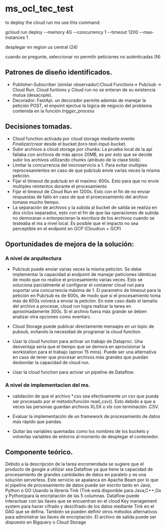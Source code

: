 # ms_ocl_tec_test

to deploy the cloud run ms use this command:

gcloud run deploy --memory 4G --concurrency 1 --timeout 1200 --max-instances 1

desplegar en region us central (24)

cuando se pregunte, seleccionar no permitir peticiones no auténticadas  (N)

## Patrones de diseño identificados.

- Publisher-Subscriber (similar observador):Cloud Functions-> Pub/sub -> Cloud Run. Cloud funtions y Cloud run no se enteran de su existencia mutua (desacople). 
- Decorador: FastApi. un decorador permite además de manejar la petición POST, el enpoint ejectue la lógica de negocio del problema contenida en la función *trigger_process* 

## Decisiones tomadas.
- Cloud function activada por cloud storage mediante evento *Finalizar/crear* desde el bucket jtoro-test-input-bucket.
- Subir archivos a cloud storage por chunks: La prueba local de la api fallaba con archivos de más aprox 20MB, es por esto que se decide subir los archivos utilizando chunks (atributo de la clase blob).
- Limitar la concurrencia del microservicio a 1. Para evitar multiples reprocesamientos en caso de que pub/sub envíe varias veces la misma petición. 
- Fijar el timeout de pub/sub en el maximo: 600s. Esto para que no envíe multiples reintentos durante el procesamiento
- Fijar el timeout de Cloud Run en 1200s. Esto con el fin de no enviar respuestas de fallo en caso de que el proecesamiento del archivo tomase mucho tiempo. 
- La separación de archivos y la subida al bucket de salida se realiza en dos ciclos separados, esto con el fin de que las operaciones de subida no demoraran o entorpecieran la escritura de los archivos cuando se testeaba el ms a nivel local. Es posible que el impacto no sea perceptible en el endpoint en GCP (Cloudrun + GCP)


## Oportunidades de mejora de la solución:

### A nivel de arquitectura

- Pub/sub puede enviar varias veces la misma petición. Se debe implementar la capacidad al endpoint de manejar peticiones idénticas de modo que no realice el procesamiento varias veces. Esto se soluciona parcialmente al configurar el container cloud run para soportar una concurrencia máxima de 1. El parametro de timeout para la petición en Pub/sub es de 600s, de modo que si el procesamiento toma más de 600s volverá a enviar la petición. En este caso dado el tamaño del archivo a procesar, cloud run logra realizar la tarea en aproximadamente 300s. Si el archivo fuera más grande se deben analizar otra opciones como eventarc. 

- Cloud Storage puede publicar directamente mensajes en un topic de pubsub, evitando la necesidad de programar la cloud function. 

- Usar la cloud function para activar un trabajo de Dataproc. Una desventaja sería que el tiempo que se demora en aprovisionar la workstation para el trabajo (aproxi 15 mins). Puede ser una alternativa en caso de tener que procesar archivos más grandes que puedan desbordar la capacidad de cloud run. 

- Usar la cloud function para actviar un pipeline de Dataflow.


### A nivel de implementacion del ms.

- validación de que el archivo *.csv sea efectivamente un csv que pueda ser procesado por el método/función read_csv(). Esto debido a que a veces las personas guardan archivos XLSX o xls con terminación .CSV. 

- Evaluar la implementación de un framework de procesamiento de datos más rápido que pandas. 

- Quitar las variables quemadas como los nombres de los buckets y volverlas variables de entorno al momento de desplegar el contenedor.

## Componente teórico.

Debido a la descripción de la tarea encomendada se sugiere que el producto de google a utilizar sea Dataflow ya que tiene la capacidad de procesamiento de grandes cantidades de datos en paralelo y es una solución serverless. Este servicio se apalanca en Apache Beam por lo que el pipeline de procesamiento de datos puede ser escrito tanto en Java, Python o GO Usando la librería Tink (Tink está disponible para Java,C++,Go y Python)para la encriptación de las 5 columnas. Dataflow puede interactuar con las llaves que se encuentran en el cloud Key management system para hacer cifrado y descifrado de los datos mediante Tink en el DAG que se defina. También se pueden definir otros métodos alternativos para administrar las llaves de encriptación.
El archivo de salida puede ser dispuesto en Bigquery o Cloud Storage


